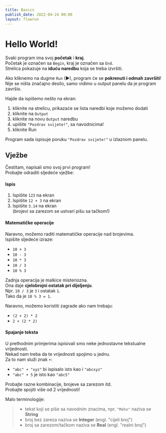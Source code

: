 ```yaml
---
title: Basics
publish_date: 2022-04-24 00:00
layout: flowrun
---
```



# Hello World!

Svaki program ima svoj **početak** i **kraj**.  
Početak je označen sa `Begin`, kraj je označen sa `End`.  
Strelica pokazuje na **iduću naredbu** koja se treba izvršiti.

Ako kliknemo na dugme `Run` (▶),
program će se **pokrenuti i odmah završiti**!  
Nije se ništa značajno desilo, samo vidimo u output panelu da je program završio.


<div>
    <div class="flowrun-instance flowrun--editable flowrun-layout-d-o"></div>
</div>

Hajde da ispišemo nešto na ekran:
1. kliknite na strelicu, prikazaće se lista naredbi koje možemo dodati
1. kliknite na `Output`
1. kliknite na novu `Output` naredbu
1. upišite `"Pozdrav svijete!"`, sa navodnicima!
1. kliknite Run

Program sada ispisuje poruku `"Pozdrav svijete!"` u izlaznom panelu.  




## Vježbe

Čestitam, napisali smo svoj prvi program!  
Probajte odraditi sljedeće vježbe:

#### Ispis
1. Ispišite `123` na ekran
1. Ispišite `12 + 3` na ekran
1. Ispišite `3.14` na ekran  
(brojevi sa zarezom se ustvari pišu sa tačkom!)

#### Matematičke operacije
Naravno, možemo raditi matematičke operacije nad brojevima.  
Ispišite sljedeće izraze:
- `10 + 3`
- `10 - 3`
- `10 * 3`
- `10 / 3`
- `10 % 3`

Zadnja operacija je malkice misteriozna.  
Ona daje **cjelobrojni ostatak pri dijeljenju**.  
Npr. `10 / 3` je `3` i ostatak `1`.  
Tako da je `10 % 3 = 1`.

Naravno, možemo koristiti zagrade ako nam trebaju:
- `(2 + 2) * 2`
- `2 + (2 * 2)`

#### Spajanje teksta

U prethodnim primjerima ispisivali smo neke jednostavne tekstualne vrijednosti.  
Nekad nam treba da te vrijednosti spojimo u jednu.  
Za to nam služi znak `+`:
- `"abc" + "xyz"` bi ispisalo isto kao i `"abcxyz"`
- `"abc" + 5` je isto kao `"abc5"`

Probajte razne kombinacije, brojeve sa zarezom itd.  
Probajte spojiti više od 2 vrijednosti!

Malo terminologije:
> - tekst koji se piše sa navodnim znacima, npr. `"Meho"` naziva se **String**
> - broj bez zareza naziva se **Integer** (engl. "cijeli broj")
> - broj sa zarezom/tačkom naziva se **Real** (engl. "realni broj")



